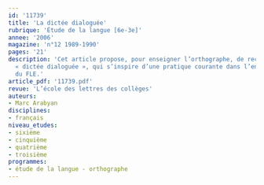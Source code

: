 ```yaml
---
id: '11739'
title: 'La dictée dialoguée'
rubrique: 'Étude de la langue [6e-3e]'
annee: '2006'
magazine: 'n°12 1989-1990'
pages: '21'
description: 'Cet article propose, pour enseigner l’orthographe, de recourir à la
  « dictée dialoguée », qui s’inspire d’une pratique courante dans l’enseignement
  du FLE.'
article_pdf: '11739.pdf'
revue: 'L’école des lettres des collèges'
auteurs:
- Marc Arabyan
disciplines:
- français
niveau_etudes:
- sixième
- cinquième
- quatrième
- troisième
programmes:
- étude de la langue - orthographe
---
```

